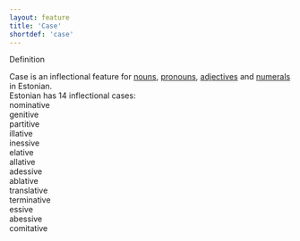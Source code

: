 ```yaml
---
layout: feature
title: 'Case'
shortdef: 'case'
---
```

Definition


Case is an inflectional feature for [nouns](u-pos/NOUN), [pronouns](u-pos/PRON), [adjectives](u-pos/ADJ) and [numerals](u-pos/NUM) in Estonian.<br/>
Estonian has 14 inflectional cases:<br/>
nominative<br/>
genitive<br/>
partitive<br/>
illative<br/>
inessive<br/>
elative<br/>
allative<br/>
adessive<br/>
ablative<br/>
translative<br/>
terminative<br/>
essive<br/>
abessive<br/>
comitative
